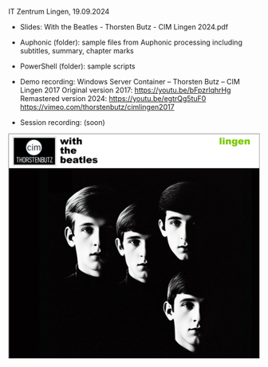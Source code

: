 IT Zentrum Lingen, 19.09.2024

- Slides: With the Beatles - Thorsten Butz - CIM Lingen 2024.pdf

- Auphonic (folder): sample files from Auphonic processing including subtitles, summary, chapter marks

- PowerShell (folder): sample scripts 

- Demo recording: Windows Server Container – Thorsten Butz – CIM Lingen 2017
  Original version 2017: 
  https://youtu.be/bFpzrlqhrHg
  Remastered version 2024: 
  https://youtu.be/egtrQg5tuF0
  https://vimeo.com/thorstenbutz/cimlingen2017
  
- Session recording: (soon)

![With the Beatles - CIM Lingen 2024 edition](WithTheBeatlesCIMLingen2024.png)



